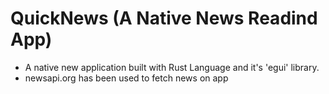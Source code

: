 # QuickNews (A Native News Readind App)

- A native new application built with Rust Language and it's 'egui' library.
- newsapi.org has been used to fetch news on app
